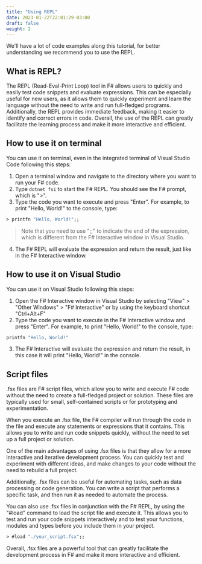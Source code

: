 ```yaml
---
title: "Using REPL"
date: 2023-01-22T22:01:29-03:00
draft: false
weight: 2
---
```


We'll have a lot of code examples along this tutorial, for better understanding we recommend you to use the REPL.

## What is REPL?

The REPL (Read-Eval-Print Loop) tool in F# allows users to quickly and easily test code snippets and evaluate expressions. This can be especially useful for new users, as it allows them to quickly experiment and learn the language without the need to write and run full-fledged programs. Additionally, the REPL provides immediate feedback, making it easier to identify and correct errors in code. Overall, the use of the REPL can greatly facilitate the learning process and make it more interactive and efficient.

## How to use it on terminal

You can use it on terminal, even in the integrated terminal of Visual Studio Code following this steps:

1. Open a terminal window and navigate to the directory where you want to run your F# code.
2. Type `dotnet fsi` to start the F# REPL. You should see the F# prompt, which is ">".
3. Type the code you want to execute and press "Enter". For example, to print "Hello, World!" to the console, type:
```fsharp
> printfn "Hello, World!";;
```
> Note that you need to use ";;" to indicate the end of the expression, which is different from the F# Interactive window in Visual Studio.

4. The F# REPL will evaluate the expression and return the result, just like in the F# Interactive window.

## How to use it on Visual Studio

You can use it on Visual Studio following this steps:

1. Open the F# Interactive window in Visual Studio by selecting "View" > "Other Windows" > "F# Interactive" or by using the keyboard shortcut "Ctrl+Alt+F"
2. Type the code you want to execute in the F# Interactive window and press "Enter". For example, to print "Hello, World!" to the console, type:
```fsharp
printfn "Hello, World!"
```
3. The F# Interactive will evaluate the expression and return the result, in this case it will print "Hello, World!" in the console.

## Script files

.fsx files are F# script files, which allow you to write and execute F# code without the need to create a full-fledged project or solution. These files are typically used for small, self-contained scripts or for prototyping and experimentation.

When you execute an .fsx file, the F# compiler will run through the code in the file and execute any statements or expressions that it contains. This allows you to write and run code snippets quickly, without the need to set up a full project or solution.

One of the main advantages of using .fsx files is that they allow for a more interactive and iterative development process. You can quickly test and experiment with different ideas, and make changes to your code without the need to rebuild a full project.

Additionally, .fsx files can be useful for automating tasks, such as data processing or code generation. You can write a script that performs a specific task, and then run it as needed to automate the process.

You can also use .fsx files in conjunction with the F# REPL, by using the "#load" command to load the script file and execute it. This allows you to test and run your code snippets interactively and to test your functions, modules and types before you include them in your project.

```fsharp
> #load "./your_script.fsx";;
```

Overall, .fsx files are a powerful tool that can greatly facilitate the development process in F# and make it more interactive and efficient.

